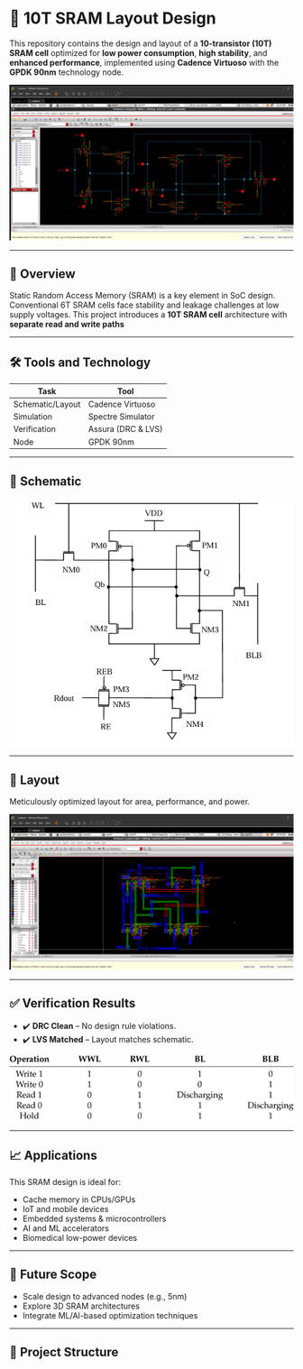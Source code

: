 # 🧠 10T SRAM Layout Design

This repository contains the design and layout of a **10-transistor (10T) SRAM cell** optimized for **low power consumption**, **high stability**, and **enhanced performance**, implemented using **Cadence Virtuoso** with the **GPDK 90nm** technology node.

![Simulation Screenshot](https://github.com/Muragharajendra/SRAM-Layout-Design/blob/main/Cadence%20-%20VMware%20Workstation%2024-12-2024%2011.21.55%20AM.png)

---

## 📘 Overview

Static Random Access Memory (SRAM) is a key element in SoC design. Conventional 6T SRAM cells face stability and leakage challenges at low supply voltages. This project introduces a **10T SRAM cell** architecture with **separate read and write paths**

---


## 🛠️ Tools and Technology

| Task             | Tool               |
|------------------|--------------------|
| Schematic/Layout | Cadence Virtuoso   |
| Simulation       | Spectre Simulator  |
| Verification     | Assura (DRC & LVS) |
| Node             | GPDK 90nm          |

---

## 🧩 Schematic

![SRAM Schematic](https://github.com/Muragharajendra/SRAM-Layout-Design/blob/main/download.png)

---

## 🧱 Layout

Meticulously optimized layout for area, performance, and power.

![SRAM Layout](https://github.com/Muragharajendra/SRAM-Layout-Design/blob/main/Cadence%20-%20VMware%20Workstation%2024-12-2024%2011.23.23%20AM.png)

---

## ✅ Verification Results

- ✔️ **DRC Clean** – No design rule violations.
- ✔️ **LVS Matched** – Layout matches schematic.

![LVS Verification](https://github.com/Muragharajendra/SRAM-Layout-Design/blob/main/Picture1.png)

---

## 📈 Applications

This SRAM design is ideal for:

- Cache memory in CPUs/GPUs
- IoT and mobile devices
- Embedded systems & microcontrollers
- AI and ML accelerators
- Biomedical low-power devices

---

## 🔭 Future Scope

- Scale design to advanced nodes (e.g., 5nm)
- Explore 3D SRAM architectures
- Integrate ML/AI-based optimization techniques

---

## 📂 Project Structure


